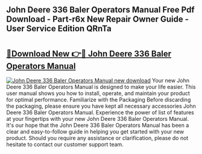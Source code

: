 ## John Deere 336 Baler Operators Manual Free Pdf Download - Part-r6x New Repair Owner Guide - User Service Edition QRnTa

# <h2><a href="http://bc84410.oget.top/?id=John+Deere+336+Baler+Operators+Manual">🔗Download New 👉🔴 John Deere 336 Baler Operators Manual</a></h2>

[![John Deere 336 Baler Operators Manual new download](https://i.imgur.com/5g1atiW.png)](http://bc84410.oget.top/?id=John+Deere+336+Baler+Operators+Manual)
Your new John Deere 336 Baler Operators Manual is designed to make your life easier. This user manual shows you how to install, operate, and maintain your product for optimal performance. Familiarize with the Packaging Before discarding the packaging, please ensure you have kept all necessary accessories John Deere 336 Baler Operators Manual. Experience the power of list of features at your fingertips with your new John Deere 336 Baler Operators Manual. It's our hope that the John Deere 336 Baler Operators Manual has been a clear and easy-to-follow guide in helping you get started with your new product. Should you require any assistance or clarification, please do not hesitate to contact our customer support team.
